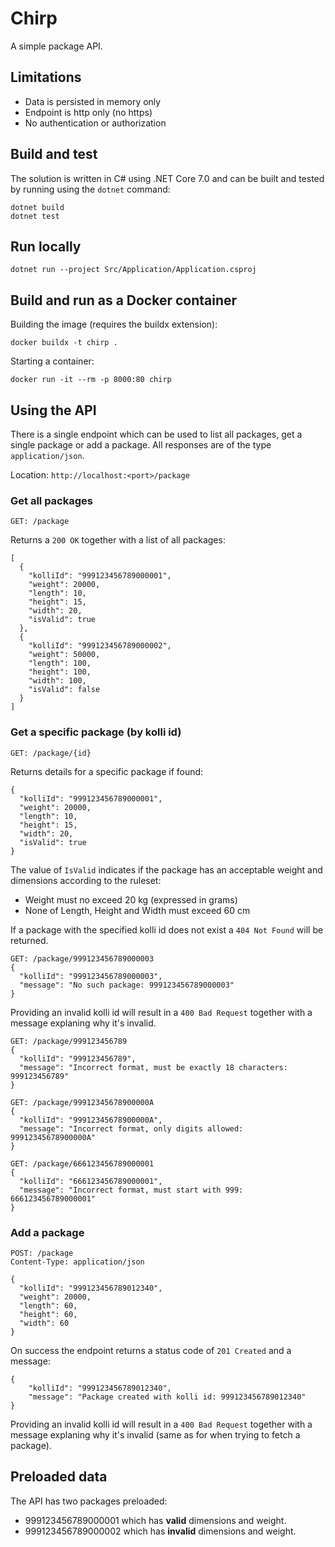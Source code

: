# Chirp

A simple package API.

## Limitations
- Data is persisted in memory only
- Endpoint is http only (no https)
- No authentication or authorization

## Build and test
The solution is written in C# using .NET Core 7.0 and can be built and tested by running using the `dotnet` command:
```
dotnet build
dotnet test
```

## Run locally
```
dotnet run --project Src/Application/Application.csproj
```

## Build and run as a Docker container

Building the image (requires the buildx extension):
```
docker buildx -t chirp .
```

Starting a container:
```
docker run -it --rm -p 8000:80 chirp
```

## Using the API
There is a single endpoint which can be used to list all packages, get a single package or add a package. All responses are of the type `application/json`.

Location: `http://localhost:<port>/package`

### Get all packages
```
GET: /package
```
Returns a `200 OK` together with a list of all packages:
```
[
  {
    "kolliId": "999123456789000001",
    "weight": 20000,
    "length": 10,
    "height": 15,
    "width": 20,
    "isValid": true
  },
  {
    "kolliId": "999123456789000002",
    "weight": 50000,
    "length": 100,
    "height": 100,
    "width": 100,
    "isValid": false
  }
]
```

### Get a specific package (by kolli id)
```
GET: /package/{id}
```
Returns details for a specific package if found:
```
{
  "kolliId": "999123456789000001",
  "weight": 20000,
  "length": 10,
  "height": 15,
  "width": 20,
  "isValid": true
}
```
The value of `IsValid` indicates if the package has an acceptable weight and dimensions according to the ruleset:
- Weight must no exceed 20 kg (expressed in grams)
- None of Length, Height and Width must exceed 60 cm

If a package with the specified kolli id does not exist a `404 Not Found` will be returned.
```
GET: /package/999123456789000003
{
  "kolliId": "999123456789000003",
  "message": "No such package: 999123456789000003"
}
```

Providing an invalid kolli id will result in a `400 Bad Request` together with a message explaning why it's invalid.
```
GET: /package/999123456789
{
  "kolliId": "999123456789",
  "message": "Incorrect format, must be exactly 18 characters: 999123456789"
}
```
```
GET: /package/99912345678900000A
{
  "kolliId": "99912345678900000A",
  "message": "Incorrect format, only digits allowed: 99912345678900000A"
}
```
```
GET: /package/666123456789000001
{
  "kolliId": "666123456789000001",
  "message": "Incorrect format, must start with 999: 666123456789000001"
}
```

### Add a package
```
POST: /package
Content-Type: application/json

{
  "kolliId": "999123456789012340",
  "weight": 20000,
  "length": 60,
  "height": 60,
  "width": 60
}
```
On success the endpoint returns a status code of `201 Created` and a message:
```
{
    "kolliId": "999123456789012340",
    "message": "Package created with kolli id: 999123456789012340"
}
```
Providing an invalid kolli id will result in a `400 Bad Request` together with a message explaning why it's invalid (same as for when trying to fetch a package).

## Preloaded data
The API has two packages preloaded:
- 999123456789000001 which has **valid** dimensions and weight.
- 999123456789000002 which has **invalid** dimensions and weight.
